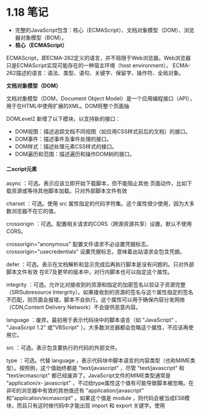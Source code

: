 # **1.18** 笔记

- 完整的JavaScript包含：核心（ECMAScript）、文档对象模型（DOM）、浏览器对象模型（BOM）。
- **核心（ECMAScript）**

ECMAScript，即ECMA-262定义的语言，并不局限于Web浏览器。Web浏览器只是ECMAScript实现可能存在的一种宿主环境（host
environment）。
ECMA-262描述的语言：语法、类型、语句、关键字、保留字、操作符、全局对象。

**文档对象模型（DOM）**

文档对象模型（DOM，Document Object Model）是一个应用编程接口（API），用于在HTML中使用扩展的XML。DOM将整个页面抽

DOMLevel2 新增了以下模块，以支持新的接口：
- DOM视图：描述追踪文档不同视图（如应用CSS样式前后的文档）的接口。
- DOM事件：描述事件及事件处理的接口。
- DOM样式：描述处理元素CSS样式的接口。
- DOM遍历和范围：描述遍历和操作DOM树的接口。

#### 二script元素


async ：可选。表示应该立即开始下载脚本，但不能阻止其他 页面动作，比如下载资源或等待其他脚本加载。只对外部脚本文件有效


charset ：可选。使用 src 属性指定的代码字符集。这个属性很少使用，因为大多数浏览器不在它的值。


crossorigin ：可选。配置相关请求的CORS（跨源资源共享）设置。默认不使用CORS。 


crossorigin="anonymous" 配置文件请求不必设置凭据标志。 crossorigin="usecredentials" 设置凭据标志，意味着出站请求会包含凭据。


defer ：可选。表示在文档解析和显示完成后再执行脚本是没有问题的。只对外部脚本文件有效 在IE7及更早的版本中，对行内脚本也可以指定这个属性。


integrity ：可选。允许比对接收到的资源和指定的加密签名以验证子资源完整（SRISubresource Intergrity）。如果接收到的资源的签名与这个属性指定的签名不匹配，则页面会报错，脚本不会执行。这个属性可以用于确保内容分发网络（CDN,Content Delivery Network）不会提供恶意内容。


language ：废弃。最初用于表示代码块中的脚本语言（如 "JavaScript" 、 "JavaScript 1.2" 或"VBScript" ）。大多数浏览器都会忽略这个属性，不应该再使用它。


src ：可选。表示包含要执行的代码的外部文件。


type ：可选。代替 language ，表示代码块中脚本语言的内容类型（也称MIME类型）。按照例，这个值始终都是 "text/javascript" ，尽管 "text/javascript" 和 "text/ecmascript" 都已经废弃了。JavaScript文件的MIME类型通常是 "application/x- javascript" ，不过给type属性这个值有可能导致脚本被忽略。在非IE的浏览器中有效的其他值还有 "application/javascript" 和"application/ecmascript" 。如果这个值是 module ，则代码会被当成ES6模块，而且只有这时候代码中才能出现 import 和 export 关键字。使用 <script> 的方式有两种：通过它直接在网页中嵌入JavaScript代码，以及通过它在网页中包含外部JavaScript文件。

#### 3.什么是javascript？


	1、javascript是一种基于对象和事件驱动的客户端脚本语言。
	2、javascript最初的设计师为了检验HTML表单输入的正确性
	3、javascript起源于Netscape公司的livescript语言。
### 标签占位符


过去，所有 <script> 元素都被放在页面的 <head> 标签内，这种做法的主要目的是把外部的CSS和JavaScript文件都集中放到一起，这样一来，页面会在处理JavaScript代码之前完全渲染页面。用户会感觉页面加载更快了，因为浏览器显示空白页面的时间短了


### 推迟执行脚本

HTML 4.01为 <script> 元素定义了一个叫 defer 的属性。这个属性表示脚本在执行的时候不会改变页面的结构。因此，这个脚本完全可以在整个页面解析完之后再运行在 <script> 元素上设defer 属性，会告诉浏览器应该立即开始下载，但执行应该推迟。对 defer 属性的支持是从IE4、Firefox3.5、Safari 5和Chrome 7开始的。其他所有浏览器则会忽略这个属性，按照通常的做法来处理脚本。考虑到这一点，还是把要推迟执行的脚本放在页面底部比较好

### 文档模式三种


混杂模式(quirks mode)和标准模式(standards mode)准标准模式(almoststandards mode)


混杂模式在所有浏览器中都以省略文档开头的 doctype 声明作为开关


准标准模式通过过渡性文档类型（ Transitional ）和框架集文档类型（ Frameset ）来触发


准标准模式与标准模式非常接近，很少需要区分。人们在说到“标准模式”时，可能指其中任何一个。而对文档模式的检测（本书后面会讨论）也不会区分它们。本书后面所说的标准模式，指的就是除混杂模式以外的模式

##### 语法结构

标识符
    定义：标识符是指变量、函数、属性的名字，或者函数的参数 通俗的讲：标识符就是一个名字
 命名规则：
        标识符首字符可以是以下划线（_）、美元符($)或者字母开始，不能是数字。
        标识符中其它字符可以是下划线（_）、美元符($)、字母或数字组成的。
        普通标识符（用作变量名、函数名和循环语句中用于跳转的标记）不能是保留字符

# 1.19笔记 


##### 4.1 原始值与引用值


ECMAScript变量可以包含两种不同类型的数据：原始值和引用值。原始值就是最简单的数据，引用值  则是由多个值构成的对象。


保存原始值的变量是按值（by value）访问的，因为我们操作的就是存储在变量中的实际值。


在操作对象时，实际上操作的是对该对象的引用（reference）而非实际的对象本身。为此，保存引用值的变量是按引用（by reference）访问的。


##### 4.1.1 动态属性


原始值和引用值的定义方式很类似，都是创建一个变量，然后给它赋一个值。不过，在变量保存了这个值之后，可以对这个值做什么，则大有不同。对于引用值而言，可以随时添加、修改和删除其属性和方法。


这里，首先创建了一个对象，并把它保存在变量person 中。然后，给这个对象添加了一个名为name 的属性，并给这个属性赋值了一个字符串"Nicholas" 。在此之后，就可以访问这个新属性，直到对象被销毁或属性被显式地删除。


##### 4.1.2 复制值


除了存储方式不同，原始值和引用值在通过变量复制时也有所不同。在通过变量把一个原始值赋值到另一个变量时，原始值会被复制到新变量的位置。


##### 4.1.3 传递参数


ECMAScript中所有函数的参数都是按值传递的。在按值传递参数时，值会被复制到一个局部变量（即一个命名参数，或者用ECMAScript的话说，就是arguments 对象中的一个槽位）。在按引用传递参数时，值在内存中的位置会被保存在一个局部变量，这意味着对本地变量的修改会反映到函数外部。


##### 4.1.4 确定类型


typeof 操作符最适合用来判断一个变量是否为原始类型。更确切地说，它是判断一个变量是否为字符串、数值、布尔值或undefined 的最好方式。如果值是对象或null ，那么typeof 返回"object"


#### 4.2 执行上下文与作用域


执行上下文（以下简称“上下文”）的概念在JavaScript中是颇为重要的。变量或函数的上下文决定了它们可以访问哪些数据，以及它们的行为。每个上下文都有一个关联的变量对象（variable object），而这个上下文中定义的所有变量和函数都存在于这个对象上。主要有全局上下文和函数上下文两种。


##### 4.2.1 作用域链增强


try / catch 语句的catch 块
with 语句
这两种情况下，都会在作用域链前端添加一个变量对象。对with 语句来说，会向作用域链前端添加指定的对象；对catch 语句而言，则会创建一个新的变量对象，这个变量对象会包含要抛出的错误对象的声明。


##### 4.2.2 变量声明


1. 使用var 的函数作用域声明


在使用var 声明变量时，变量会被自动添加到最接近的上下文。在函数中，最接近的上下文就是函数的局部上下文。在with 语句中，最接近的上下文也是函数上下文。如果变量未经声明就被初始化了，那么它就会自动被添加到全局上下文。


2. 使用let 的块级作用域声明


ES6新增的let 关键字跟var 很相似，但它的作用域是块级的，这也是JavaScript中的新概念。块级作用域由最近的一对包含花括号{} 界定。换句话说， if 块、while 块、function块，甚至连单独的块也是let 声明变量的作用域。


3. 使用const 的常量声明


ES6同时还增加了const 关键字。使用const 声明的变量必须同时初始化为某个值。一经声明，在其生命周期的任何时候都不能再重新赋予新值。


4. 标识符查找


当在特定上下文中为读取或写入而引用一个标识符时，必须通过搜索确定这个标识符表示什么。搜索开始于作用域链前端，以给定的名称搜索对应的标识符。如果在局部上下文中找到该标识符，则搜索停止，变量确定；如果没有找到变量名，则继续沿作用域链搜索。

#### 4.3 垃圾回收

JavaScript是使用垃圾回收的语言，也就是说执行环境负责在代码执行时管理内存。

 \##### 4.3.1 标记清理

   JavaScript最常用的垃圾回收策略是标记清理（mark-andsweep）

   当变量进入上下文，比如在函数内部声明一个变量时，这个变量会被加上存在于上下文中的标记。而不在上下文中的变量，逻辑

   上讲，永远不应该释放它们的内存，因为只要上下文中的代码在运

   行，就有可能用到它们。当变量离开上下文时，也会被加上离开上下 文的标记。

   4.3.2 引用计数

   另一种没那么常用的垃圾回收策略是引用计数（referencecounting）。其思路是对每个值都记录它被引用的次数。声明变量并它赋一个引用值时，这个值的引用数为1。如果同一个值又被赋给另一个变量，那么引用数加1。类似地，如果保存对该值引用的变量被其他值给覆盖了，那么引用数减1。当一个值的引用数为0时，就说明没办 法再访问到这个值了，因此可以安全地收回其内存了。垃圾回收程序 下次运行的时候就会释放引用数为0的值的内存。 4.3.4 内存管理 在使用垃圾回收的编程环境中，开发者通常无须关心内存管理。 不过，JavaScript运行在一个内存管理与垃圾回收都很特殊的环境。分  配给浏览器的内存通常比分配给桌面软件的要少很多，分配给移动浏览器的就更少了。这更多出于安全考虑而不是别的，就是为了避免运行大量JavaScript的网页耗尽系统内存而导致操作系统崩溃。这个内存限制不仅影响变量分配，也影响调用栈以及能够同时在一个线程中执行的语句数量。 

4.4 小结

   JavaScript变量可以保存两种类型的值：原始值和引用值。原始值

   可能是以下6种原始数据类型之一： Undefined 、Null 、 Boolean 、Number

   、String 和Symbol 。原始值和引用值有 以下特点。

   原始值大小固定，因此保存在栈内存上。

   从一个变量到另一个变量复制原始值会创建该值的第二个副本。

   引用值是对象，存储在堆内存上。

   包含引用值的变量实际上只包含指向相应对象的一个指针，而不 是对象本身。

   从一个变量到另一个变量复制引用值只会复制指针，因此结果是

   两个变量都指向同一个对象。 typeof 操作符可以确定值的原始类型，而instanceof

   操作 符用于确保值的引用类型。

   任何变量（不管包含的是原始值还是引用值）都存在于某个执行

   上下文中（也称为作用域）。这个上下文（作用域）决定了变量的生

   命周期，以及它们可以访问代码的哪些部分。执行上下文可以总结如 下。

   执行上下文分全局上下文、函数上下文和块级上下文。

   代码执行流每进入一个新上下文，都会创建一个作用域链，用于 搜索变量和函数。

   函数或块的局部上下文不仅可以访问自己作用域内的变量，而且

   也可以访问任何包含上下文乃至全局上下文中的变量。

   全局上下文只能访问全局上下文中的变量和函数，不能直接访问

   局部上下文中的任何数据。 变量的执行上下文用于确定什么时候释放内存。

   JavaScript是使用垃圾回收的编程语言，开发者不需要操心内存分

   配和回收。JavaScript的垃圾回收程序可以总结如下。

   离开作用域的值会被自动标记为可回收，然后在垃圾回收期间被 删除。

   主流的垃圾回收算法是标记清理，即先给当前不使用的值加上标

   记，再回来回收它们的内存。

   引用计数是另一种垃圾回收策略，需要记录值被引用了多少次。

# 1.20笔记

### 第 5 章 基本引用类型


#### 5.1 Date


Date 类型将日期保存为自协调世界时
（UTC，Universal Time Coordinated）时间1970年1月1日午夜（零时）至今
所经过的毫秒数。


要创建日期对象，就使用new 操作符来调用Date 构造函数：


```
let now = new Date();
```


**Date.parse()** 方法接收一个表示日期的字符串参数


**Date.parse()** 应该支持的日期格式，所有实现都必须支持下列日期格式：
“月/日/年”，如"5/23/2019" ；
“月名 日, 年”，如"May 23, 2019" ；
“周几 月名 日 年 时:分:秒 时区”，如"Tue May 23 2019 00:00:00GMT-0700" ；
ISO 8601扩展格式“YYYY-MM-DDTHH:mm:ss.sssZ”，如2019-05-
23T00:00:00 （只适用于兼容ES5的实现）。


**Date.UTC()** 方法也返回日期的毫秒表示


传给Date.UTC() 的参数是年、零起点月数（1月是0，2月是1，以此类推）、日（1~31）、时（0~23）、分、秒和毫秒。这些参数中，只有前两个（年和月）是必需的。


还提供了**Date.now()** 方法，返回表示方法执行时日期和
时间的毫秒数。


#### 5.1.1 继承的方法


Date 类型重写了toLocaleString() 、toString() 和valueOf() 方法。


toLocaleString() 方法返回与浏览器运行的本地环境一致的日期和时间。


toString() 方法通常返回带时区信息的日期和时间，而时间也是以24小时制（0~23）表示的。


valueOf() 方法根本就不返回字符串，这个方法被重写后返回的是日期的毫秒表示。


#### 5.1.2 日期格式化方法

toDateString() 显示日期中的周几、月、日、年（格式特定于实现）；
toTimeString() 显示日期中的时、分、秒和时区（格式特定于实现）；
toLocaleDateString() 显示日期中的周几、月、日、年（格式特定于实现和地区）；
toLocaleTimeString() 显示日期中的时、分、秒（格式特定于实现）；
toUTCString() 显示完整的UTC日期（格式特定于实现）。


#### 5.2 RegExp正则表达式


正则表达式的pattern （模式）可以是任何简单或复杂的正则表
达式，包括字符类、限定符、分组、向前查找和反向引用。


每个正则表达式可以带零个或多个flags （标记），用于控制正则表达式的行为。下面给出了表示**匹配模式的标记**。


g ：全局模式，表示查找字符串的全部内容，而不是找到第一个匹配的内容就结束。
i ：不区分大小写，表示在查找匹配时忽略pattern 和字符串的大小写。
m ：多行模式，表示查找到一行文本末尾时会继续查找。
y ：粘附模式，表示只查找从lastIndex 开始及之后的字符串。
u ：Unicode模式，启用Unicode匹配。
s ： dotAll 模式，表示元字符. 匹配任何字符（包括\n 或\r ）。


**元字符在模式中也必须转义**


```
( [ { \ ^ $ | ) ] } ? * + .
```


因为RegExp 的模式参数是字符串，所以在某些情况下需要二次转义。


下表展示了几个正则表达式的字面量形式，以及使用RegExp 构造函数创建时对应的模式字符串。


#### 5.2.1 RegExp 实例属性


每个RegExp 实例都有下列属性，提供有关模式的各方面信息。
global ：布尔值，表示是否设置了g 标记。
ignoreCase ：布尔值，表示是否设置了i 标记。
unicode ：布尔值，表示是否设置了u 标记。
sticky ：布尔值，表示是否设置了y 标记。
lastIndex ：整数，表示在源字符串中下一次搜索的开始位置，始终从0开始。
multiline ：布尔值，表示是否设置了m 标记。
dotAll ：布尔值，表示是否设置了s 标记。
source ：正则表达式的字面量字符串（不是传给构造函数的模式字符串），没有开头和结尾的斜杠。
flags ：正则表达式的标记字符串。始终以字面量而非传入构造函数的字符串模式形式返回（没有前后斜杠）。


#### 5.2.2 RegExp 实例方法


主要方法是exec() ，主要用于配合捕获组使用。这个方法只接收一个参数，即要应用模式的字符串。如果找到了匹配项，则返回包含第一个匹配信息的数组；如果没找到匹配项，则返回null 。返回的数组虽然是Array 的实例，但包含两个额外的属性： index 和input 。index 是字符串中匹配模式的起始位置， input 是要查找的字符串。


**exec() 方法**用于检索字符串中的正则表达式的匹配。


另一个方法是**test()** ，接收一个字符串参数。如果输入的文本与模式匹配，则参数返回true ，否则返回false 。


#### 5.2.3 RegExp 构造函数属性


RegExp 构造函数的属性：


通过这些属性可以提取出与exec() 和test() 执行的操作相关的信息。


不同属性包含的内容如下:
**input** 属性中包含原始的字符串。
**leftConext** 属性包含原始字符串中"short" 之前的内容，
**rightContext** 属性包含"short" 之后的内容。
**lastMatch** 属性包含匹配整个正则表达式的上一个字符串，
即"short" 。
**lastParen** 属性包含捕获组的上一次匹配，即"s" 。


存储最多9个捕获组的匹配项可以通过通过RegExp.$1~RegExp.$9 来访问


#### 5.2.4 模式局限


联合及交叉类
原子组
x （忽略空格）匹配模式
条件式匹配
正则表达式注释


#### 5.3 原始值包装类型


为了方便操作原始值，ECMAScript提供了3种特殊的引用类型：
Boolean 、Number 和String 。


为什么在js中的原始值，可以调用方法，比如说：


```javascript
let str = 'I love China!';
console.log(str.slice(0,6));//I love
12
```


但是却不能给原始值添加属性


```javascript
str.age = 18;
console.log(str.age);//undefined
12
```


这一切都和原始值包装类型及其声明周期有关：每当用到某个原始值的属性或者方法使，javascript总会在后台创建一个原始值包装类型的对象，从而暴露出操作原始值的各种方法。


在以读模式访问字符串的方法或者属性时，总会在后台执行以下三步：
（1）创建一个原始值类型的实例
（2）调用这个实例上的方法（或读取这个实例上的属性）
（3）销毁这个实例
用代码表示出来则为：


```javascript
let str = new String('I love China!');
console.log(str.slice(0,6));
str = null;
123
```


所以在非严格模式下，当我们尝试给原始值赋值时`str.age=18`，其实是生成了一个原始值包装类型的，也是给它赋了值的，但是，这句话执行完之后，这个原始值包装类型就被销毁了。而在下一次再次读取这个属性时`console.log(str.age)`，其实又再次创建了一个原始值包装类型对象，这个对象和之前那个不是一个对象，所以`str.age`为`undefined`


#### 5.3.1 Boolean


Boolean 是对应布尔值的引用类型。要创建一个Boolean 对象，就使用Boolean 构造函数并传入true 或false。


Boolean 的实例会重写valueOf() 方法，返回一个原始值true或false 。toString() 方法被调用时也会被覆盖，返回字符串"true" 或"false" 。


#### 5.3.2 Number


Number 是对应数值的引用类型。要创建一个Number 对象，就使用Number 构造函数并传入一个数值。


与Boolean 类型一样， Number 类型重写了valueOf() 、
toLocaleString() 和toString() 方法。valueOf() 方法返回
Number 对象表示的原始数值，另外两个方法返回数值字符串。
toString() 方法可选地接收一个表示基数的参数，并返回相应基数形式
的数值字符串。


除了继承的方法， Number 类型还提供了几个用于将数值格式化为字符串的方法。
toFixed() 方法返回包含指定小数点位数的数值字符串。自动舍入的特点可以用于处理货币。不过要注意的是，
多个浮点数值的数学计算不一定得到精确的结果。


格式化数值的方法是toExponential() ，返回以科学记数法（也称为指数记数法）表示的数值字符串。


toPrecision() 方法会根据情况返回最合理的输出结果，可能是固定长度，也可能是科学记数法形式。这个方法接收一个参数，表示结果中数字的总位数（不包含指数）。


isInteger() 方法与安全整数
ES6新增了Number.isInteger() 方法，用于辨别一个数值是否保存为整数。


#### 5.3.3 String


String 是对应字符串的引用类型。要创建一个String 对象，使用String 构造函数并传入一个数值。


String 对象的方法可以在所有字符串原始值上调用。


3个继承的方法valueOf() 、toLcaleString() 和toString() 都返回对象的原始字符串值。


**String 类型提供了很多方法来解析和操作字符串。**


1. JavaScript字符


charAt() 方法返回给定索引位置

